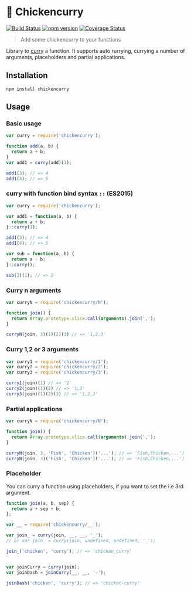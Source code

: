 :curry: Chickencurry
============
[![Build Status](https://travis-ci.org/stoeffel/chickencurry.svg)](https://travis-ci.org/stoeffel/chickencurry) [![npm version](https://badge.fury.io/js/chickencurry.svg)](http://badge.fury.io/js/chickencurry) [![Coverage Status](https://coveralls.io/repos/stoeffel/chickencurry/badge.svg?branch=master)](https://coveralls.io/r/stoeffel/chickencurry?branch=master)
> Add some chickencurry to your functions

Library to [curry](http://en.wikipedia.org/wiki/Currying) a function.
It supports auto rurrying, currying a number of arguments, placeholders and partial applications.


Installation
------------

`npm install chickencurry`

Usage
-----

### Basic usage

```js
var curry = require('chickencurry');

function add(a, b) {
  return a + b;
}
var add1 = curry(add)(1);

add1(3); // => 4
add1(4); // => 5
```

### curry with function bind syntax `::` (ES2015)

```js
var curry = require('chickencurry');

var add1 = function(a, b) {
  return a + b;
}::curry(1);

add1(3); // => 4
add1(4); // => 5

var sub = function(a, b) {
  return a - b;
}::curry();

sub(3)(1); // => 2
```

### Curry n arguments

```js
var curryN = require('chickencurry/N');

function join() {
  return Array.prototype.slice.call(arguments).join(',');
}

curryN(join, 3)(1)(2)(3) // => '1,2,3'
```

### Curry 1,2 or 3 arguments

```js
var curry1 = require('chickencurry/1');
var curry2 = require('chickencurry/2');
var curry3 = require('chickencurry/3');

curry1(join)(1) // => '1'
curry2(join)(1)(2) // => '1,2'
curry3(join)(1)(2)(3) // => '1,2,3'
```

### Partial applications

```js
var curryN = require('chickencurry/N');

function join() {
  return Array.prototype.slice.call(arguments).join(',');
}

curryN(join, 3, 'Fish', 'Chicken')('...'); // => 'Fish,Chicken,...')
curryN(join, 3)('Fish', 'Chicken')('...'); // => 'Fish,Chicken,...')
```

### Placeholder

You can curry a function using placeholders, if you want to set the i.e 3rd argument.

```js
function join(a, b, sep) {
  return a + sep + b;
};

var __ = require('chickencurry/__');

var join_ = curry(join, __, __, '_'); 
// or var join_ = curry(join, undefined, undefined, '_'); 

join_('chicken', 'curry'); // => 'chicken_curry'


var joinCurry = curry(join); 
var joinDash = joinCurry(__, __, '-');

joinDash('chicken', 'curry'); // => 'chicken-curry'
```
